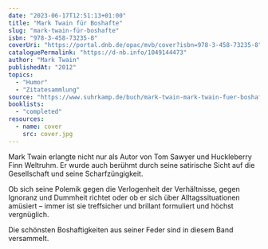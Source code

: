 ```yaml
---
date: "2023-06-17T12:51:13+01:00"
title: "Mark Twain für Boshafte"
slug: "mark-twain-für-boshafte"
isbn: "978-3-458-73235-8"
coverUri: "https://portal.dnb.de/opac/mvb/cover?isbn=978-3-458-73235-8"
cataloguePermalink: "https://d-nb.info/1049144473"
author: "Mark Twain"
publishedAt: "2012"
topics:
  - "Humor"
  - "Zitatesammlung"
source: "https://www.suhrkamp.de/buch/mark-twain-mark-twain-fuer-boshafte-t-9783458351733"
booklists:
  - "completed"
resources:
  - name: cover
    src: cover.jpg
---
```

Mark Twain erlangte nicht nur als Autor von Tom Sawyer und Huckleberry Finn 
Weltruhm. Er wurde auch berühmt durch seine satirische Sicht auf die 
Gesellschaft und seine Scharfzüngigkeit.

Ob sich seine Polemik gegen die Verlogenheit der Verhältnisse, gegen Ignoranz 
und Dummheit richtet oder ob er sich über Alltagssituationen amüsiert – immer 
ist sie treffsicher und brillant formuliert und höchst vergnüglich.

Die schönsten Boshaftigkeiten aus seiner Feder sind in diesem Band versammelt. 